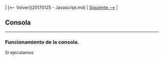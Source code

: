 | [<-- Volver](20170125 - Javascript.md) |
[Siguiente -->](#) |

## Consola
---

### Funcionamiento de la consola.

Si ejecutamos
